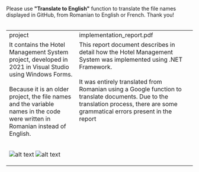 Please use <b>"Translate to English"</b> function to translate the file names displayed in GitHub, from Romanian to English or French. Thank you!
<br><br>
<table>
<tr>
    <td>project</td>
  <td>implementation_report.pdf</td>
</tr>
<tr>
  <td valign="top">
    It contains the Hotel Management System project, developed in 2021 in Visual Studio using Windows Forms.
    <br>
    <br>
    Because it is an older project, the file names and the variable names in the code were written in Romanian instead of English.
    <br>
    <br>
      
  ![alt text](https://i.imgur.com/2MwGQOr.png)
  ![alt text](https://i.imgur.com/DKc6xpk.png)
  
  </td>
  <td valign="top">
    This report document describes in detail how the Hotel Management System was implemented using .NET Framework. 
    <br>
    <br>
    It was entirely translated from Romanian using a Google function to translate documents. Due to the translation process, there are some grammatical errors present in the report
  </td>
</tr>
</table>
